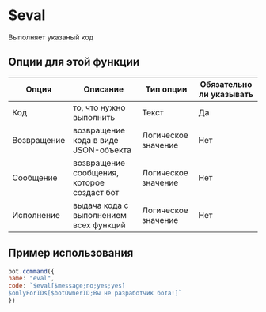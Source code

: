 # $eval
Выполняет указаный код

## Опции для этой функции
| Опция |  Описание | Тип опции | Обязательно ли указывать | 
| ------ | ----------- | --------- | ------------------------ |
| Код | то, что нужно выполнить | Текст | Да |
| Возвращение | возвращение кода в виде JSON-объекта | Логическое значение | Нет |
| Сообщение | возвращение сообщения, которое создаст бот | Логическое значение  | Нет |
| Исполнение | выдача кода с выполнением всех функций | Логическое значение | Нет |

## Пример использования
```javascript
bot.command({
name: "eval",
code: `$eval[$message;no;yes;yes]
$onlyForIDs[$botOwnerID;Вы не разработчик бота!]`
})
```
